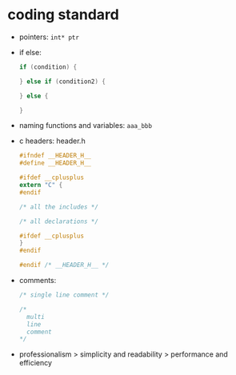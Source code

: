 # coding standard

* pointers: `int* ptr`
* if else: 
    ```c
    if (condition) {

    } else if (condition2) {

    } else {

    }
    ```

* naming functions and variables: `aaa_bbb`

* c headers:
    header.h
    ```c
    #ifndef __HEADER_H__
    #define __HEADER_H__

    #ifdef __cplusplus
    extern "C" {
    #endif

    /* all the includes */

    /* all declarations */

    #ifdef __cplusplus
    }
    #endif

    #endif /* __HEADER_H__ */
    ```

* comments:
  ```c
  /* single line comment */

  /*
    multi
    line
    comment
  */
  ```

* professionalism > simplicity and readability > performance and efficiency